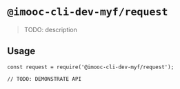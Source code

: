 # `@imooc-cli-dev-myf/request`

> TODO: description

## Usage

```
const request = require('@imooc-cli-dev-myf/request');

// TODO: DEMONSTRATE API
```
